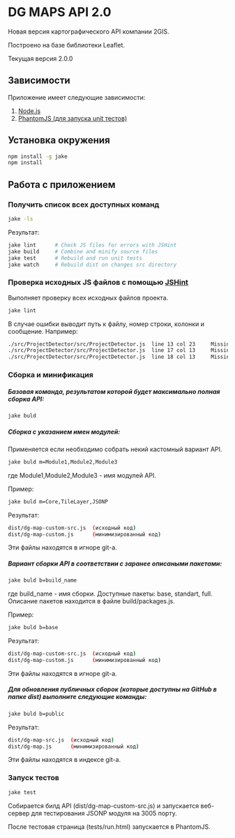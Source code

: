 DG MAPS API 2.0
====

Новая версия картографического API компании 2GIS.

Построено на базе библиотеки Leaflet.

Текущая версия 2.0.0

## Зависимости

Приложение имеет следующие зависимости:

1. [Node.js]
2. [PhantomJS (для запуска unit тестов)]

[Node.js]: http://nodejs.org/
[PhantomJS (для запуска unit тестов)]: http://phantomjs.org/download.html

## Установка окружения

```bash
npm install -g jake
npm install
```

## Работа с приложением

### Получить список всех доступных команд

```bash
jake -ls
```

Результат:

```bash
jake lint      # Check JS files for errors with JSHint  
jake build     # Combine and minify source files  
jake test      # Rebuild and run unit tests  
jake watch     # Rebuild dist on changes src directory  
```


### Проверка исходных JS файлов с помощью [JSHint]

Выполняет проверку всех исходных файлов проекта.

```bash
jake lint
```

В случае ошибки выводит путь к файлу, номер строки, колонки и сообщение. Например:

```bash
./src/ProjectDetector/src/ProjectDetector.js  line 13 col 23	 Missing space after ':'.
./src/ProjectDetector/src/ProjectDetector.js  line 17 col 13	 Missing space after ':'.
./src/ProjectDetector/src/ProjectDetector.js  line 18 col 13	 Missing space after ':'.
```

[JSHint]: http://jshint.com/docs/

### Сборка и минификация

##### Базовая команда, результатом которой будет максимально полная сборка API:

```bash
jake buld
```

##### Сборка с указанием имен модулей:

Применяется если необходимо собрать некий кастомный вариант API.

```bash
jake buld m=Module1,Module2,Module3
```
где Module1,Module2,Module3 - имя модулей API. 

Пример:

```bash
jake buld m=Core,TileLayer,JSONP
```

Результат:

```bash
dist/dg-map-custom-src.js  (исходный код)
dist/dg-map-custom.js      (минимизированный код)
```
Эти файлы находятся в игноре git-a.

##### Вариант сборки API в соответствии с заранее описаными пакетами:

```bash
jake buld b=build_name
```

где build_name - имя сборки. Доступные пакеты: base, standart, full.
Описание пакетов находится в файле build/packages.js.

Пример:

```bash
jake buld b=base
```

Результат:

```bash
dist/dg-map-custom-src.js  (исходный код)
dist/dg-map-custom.js      (минимизированный код)
```
Эти файлы находятся в игноре git-a.

##### Для обновления публичных сборок (которые доступны на GitHub в папке dist) выполните следующие команды:

```bash
jake buld b=public
```

Результат:

```bash
dist/dg-map-src.js  (исходный код)
dist/dg-map.js      (минимизированный код)
```
Эти файлы находятся в индексе git-a.

### Запуск тестов

```bash
jake test
```

Собирается билд API (dist/dg-map-custom-src.js) и запускается веб-сервер для тестирования JSONP модуля на 3005 порту.

После тестовая страница (tests/run.html) запускается в PhantomJS.
